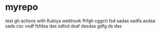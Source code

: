 # myrepo
test gh actions with Kubiya webhook
fhfgh
cggch
fsd
sadas
sadfa
asdsa
sads
csc
vsdf
fsfdsa
das
sdfsd
dsaf
dasdas
gdfg
ds
das
